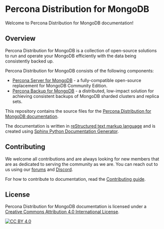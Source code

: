 # Percona Distribution for MongoDB

Welcome to Percona Distribution for MongoDB documentation!

## Overview

Percona Distribution for MongoDB is a collection of open-source solutions to run and operate your MongoDB efficiently with the data being consistently backed up.

Percona Distribution for MongoDB consists of the following components:

- [Percona Server for MongoDB](https://www.percona.com/doc/percona-server-for-mongodb/4.2/index.html) - a fully-compatible open-source replacement for MongoDB Community Edition.
- [Percona Backup for MongoDB](https://www.percona.com/doc/percona-backup-mongodb/index.html) - a distributed, low-impact solution for achieving consistent backups of MongoDB sharded clusters and replica sets.

This repository contains the source files for the [Percona Distribution for MongoDB documentation](https://www.percona.com/doc/percona-distribution-for-mongodb/4.2/index.html).

The documentation is written in [reStructured text markup language](https://docutils.sourceforge.io/rst.html) and is created using [Sphinx Python Documentation Generator](https://www.sphinx-doc.org/en/master/).

## Contributing

We welcome all contributions and are always looking for new members that are as dedicated to serving the community as we are. You can reach out to us using our [forums](https://forums.percona.com/c/postgresql/25) and [Discord](https://discord.gg/mQEyGPkNbR).

For how to contribute to documentation, read the [Contributing guide](https://github.com/percona/distmongo-docs/blob/4.2/CONTRIBUTING.md).

## License

Percona Distribution for MongoDB documentation is licensed under a
[Creative Commons Attribution 4.0 International License][cc-by].

[![CC BY 4.0][cc-by-image]][cc-by]

[cc-by]: http://creativecommons.org/licenses/by/4.0/
[cc-by-image]: https://i.creativecommons.org/l/by/4.0/88x31.png
[cc-by-shield]: https://img.shields.io/badge/License-CC%20BY%204.0-lightgrey.svg
